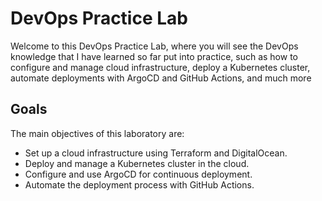 # DevOps Practice Lab

Welcome to this DevOps Practice Lab, where you will see the DevOps knowledge that I have learned so far put into practice, such as how to configure and manage cloud infrastructure, deploy a Kubernetes cluster, automate deployments with ArgoCD and GitHub Actions, and much more

## Goals

The main objectives of this laboratory are:

- Set up a cloud infrastructure using Terraform and DigitalOcean.
- Deploy and manage a Kubernetes cluster in the cloud.
- Configure and use ArgoCD for continuous deployment.
- Automate the deployment process with GitHub Actions.
